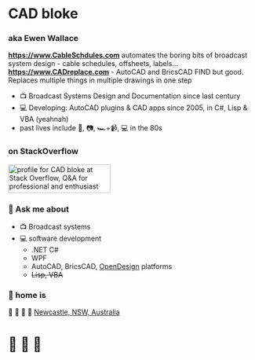 # CAD bloke
### aka Ewen Wallace

**https://www.CableSchdules.com** automates the boring bits of broadcast system design - cable schedules, offsheets, labels...
**https://www.CADreplace.com** - AutoCAD and BricsCAD FIND but good. Replaces multiple things in multiple drawings in one step

- :tv: Broadcast Systems Design and Documentation since last century
- :computer: Developing: AutoCAD plugins & CAD apps since 2005, in C#, Lisp & VBA (yeahnah)
- past lives include :movie_camera:, :camera:, :racing_car:+:video_camera:, :computer: in the 80s

### on StackOverflow
<a href="https://stackoverflow.com/users/492/cad-bloke"><img src="https://stackoverflow.com/users/flair/492.png?theme=dark" width="208" height="58" alt="profile for CAD bloke at Stack Overflow, Q&amp;A for professional and enthusiast programmers" title="profile for CAD bloke at Stack Overflow, Q&amp;A for professional and enthusiast programmers" ></a>

### 💬 Ask me about
- :tv: Broadcast systems
- :computer: software development 
  - .NET C#
  - WPF
  - AutoCAD, BricsCAD, [OpenDesign](https://www.opendesign.com/) platforms
  - ~~Lisp, VBA~~ 
  
### :house_with_garden: home is
:koala: :dolphin: :whale: :wine_glass: 	[Newcastle, NSW, Australia](https://www.visitnewcastle.com.au/)

# :beer: :beers: :beer:
<!--
**CADbloke/CADbloke** is a ✨ _special_ ✨ repository because its `README.md` (this file) appears on your GitHub profile.

Here are some ideas to get you started:

- 🔭 I’m currently working on ...
- 🌱 I’m currently learning ...
- 👯 I’m looking to collaborate on ...
- 🤔 I’m looking for help with ...
- 💬 Ask me about ...
- 📫 How to reach me: ...
- 😄 Pronouns: ...
- ⚡ Fun fact: ...
-->
